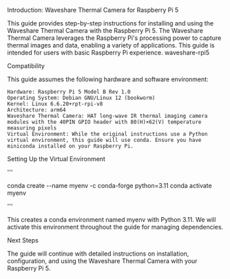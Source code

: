 Introduction: Waveshare Thermal Camera for Raspberry Pi 5

This guide provides step-by-step instructions for installing and using the Waveshare Thermal Camera with the Raspberry Pi 5. The Waveshare Thermal Camera leverages the Raspberry Pi's processing power to capture thermal images and data, enabling a variety of applications. This guide is intended for users with basic Raspberry Pi experience.
waveshare-rpi5

Compatibility

This guide assumes the following hardware and software environment:

    Hardware: Raspberry Pi 5 Model B Rev 1.0
    Operating System: Debian GNU/Linux 12 (bookworm)
    Kernel: Linux 6.6.20+rpt-rpi-v8
    Architecture: arm64
    Waveshare Thermal Camera: HAT long-wave IR thermal imaging camera modules with the 40PIN GPIO header with 80(H)×62(V) temperature measuring pixels
    Virtual Environment: While the original instructions use a Python virtual environment, this guide will use conda. Ensure you have miniconda installed on your Raspberry Pi.

Setting Up the Virtual Environment

'''

conda create --name myenv -c conda-forge python=3.11
conda activate myenv

'''

This creates a conda environment named myenv with Python 3.11.  We will activate this environment throughout the guide for managing dependencies.

Next Steps

The guide will continue with detailed instructions on installation, configuration, and using the Waveshare Thermal Camera with your Raspberry Pi 5.
